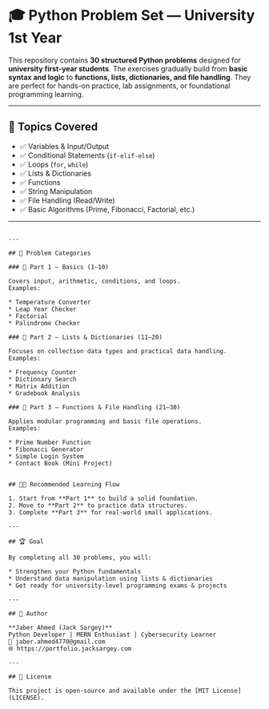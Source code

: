 # 🎓 Python Problem Set — University 1st Year

This repository contains **30 structured Python problems** designed for **university first-year students**.
The exercises gradually build from **basic syntax and logic** to **functions, lists, dictionaries, and file handling**.
They are perfect for hands-on practice, lab assignments, or foundational programming learning.

---

## 🧠 Topics Covered

* ✅ Variables & Input/Output
* ✅ Conditional Statements (`if-elif-else`)
* ✅ Loops (`for`, `while`)
* ✅ Lists & Dictionaries
* ✅ Functions
* ✅ String Manipulation
* ✅ File Handling (Read/Write)
* ✅ Basic Algorithms (Prime, Fibonacci, Factorial, etc.)

---

```

---

## 🧩 Problem Categories

### 🩵 Part 1 — Basics (1–10)

Covers input, arithmetic, conditions, and loops.
Examples:

* Temperature Converter
* Leap Year Checker
* Factorial
* Palindrome Checker

### 💚 Part 2 — Lists & Dictionaries (11–20)

Focuses on collection data types and practical data handling.
Examples:

* Frequency Counter
* Dictionary Search
* Matrix Addition
* Gradebook Analysis

### 💛 Part 3 — Functions & File Handling (21–30)

Applies modular programming and basic file operations.
Examples:

* Prime Number Function
* Fibonacci Generator
* Simple Login System
* Contact Book (Mini Project)


## 🧑‍💻 Recommended Learning Flow

1. Start from **Part 1** to build a solid foundation.
2. Move to **Part 2** to practice data structures.
3. Complete **Part 3** for real-world small applications.

---

## 🏆 Goal

By completing all 30 problems, you will:

* Strengthen your Python fundamentals
* Understand data manipulation using lists & dictionaries
* Get ready for university-level programming exams & projects

---

## 💬 Author

**Jaber Ahmed (Jack Sargey)**
Python Developer | MERN Enthusiast | Cybersecurity Learner
📧 jaber.ahmed4770@gmail.com
🌐 https://portfolio.jacksargey.com

---

## 📜 License

This project is open-source and available under the [MIT License](LICENSE).

